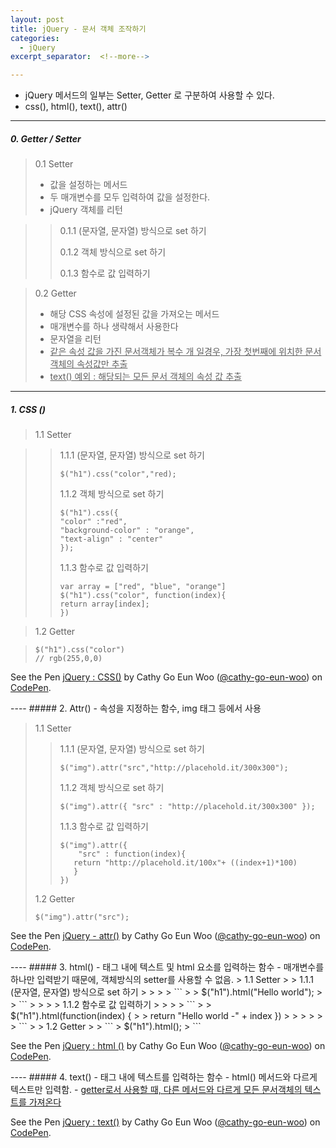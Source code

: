```yaml
---
layout: post
title: jQuery - 문서 객체 조작하기
categories:
  - jQuery
excerpt_separator:  <!--more-->

---
```


- jQuery 메서드의 일부는 Setter, Getter 로 구분하여 사용할 수 있다.
- css(), html(), text(), attr()

---

##### 0. Getter / Setter

> 0.1 Setter
>
> - 값을 설정하는 메서드
> - 두 매개변수를 모두 입력하여 값을 설정한다.
> - jQuery 객체를 리턴

> > 0.1.1 (문자열, 문자열) 방식으로 set 하기
> >
> > 0.1.2 객체 방식으로 set 하기
> >
> > 0.1.3 함수로 값 입력하기

> 0.2 Getter
>
> - 해당 CSS 속성에 설정된 값을 가져오는 메서드
> - 매개변수를 하나 생략해서 사용한다
> - 문자열을 리턴
> - <u>같은 속성 값을 가진 문서객체가 복수 개 일경우, 가장 첫번째에 위치한 문서 객체의 속성값만 추출
> - text() 예외 : 해당되는 모든 문서 객체의 속성 값 추출 </u>

---

##### 1. CSS ()

> 1.1 Setter

> > 1.1.1 (문자열, 문자열) 방식으로 set 하기
> >
> > ```
> > $("h1").css("color","red);
> > ```
> >
> > 1.1.2 객체 방식으로 set 하기
> >
> > ```
> > $("h1").css({
> > "color" :"red",
> > "background-color" : "orange",
> > "text-align" : "center"
> > });
> > ```
> >
> > 1.1.3 함수로 값 입력하기
> >
> > ```
> > var array = ["red", "blue", "orange"]
> > $("h1").css("color", function(index){
> > return array[index];
> > })
> > ```

> 1.2 Getter

> ```
> $("h1").css("color")
> // rgb(255,0,0)
> ```

<p data-height="265" data-theme-id="0" data-slug-hash="JBBwZw" data-default-tab="js,result" data-user="cathy-go-eun-woo" data-pen-title="jQuery : CSS()" class="codepen">See the Pen <a href="https://codepen.io/cathy-go-eun-woo/pen/JBBwZw/">jQuery : CSS()</a> by Cathy Go Eun Woo (<a href="https://codepen.io/cathy-go-eun-woo">@cathy-go-eun-woo</a>) on <a href="https://codepen.io">CodePen</a>.</p>
<script src="https://static.codepen.io/assets/embed/ei.js"> </script>
----
##### 2. Attr()  
- 속성을 지정하는 함수, img 태그 등에서 사용  

> 1.1 Setter
>
> > 1.1.1 (문자열, 문자열) 방식으로 set 하기
> >
> > ```
> > $("img").attr("src","http://placehold.it/300x300");
> > ```
> >
> > 1.1.2 객체 방식으로 set 하기
> >
> > ```
> > $("img").attr({ "src" : "http://placehold.it/300x300" });  
> > ```
> >
> > 1.1.3 함수로 값 입력하기
> >
> > ```
> > $("img").attr({
> > 	"src" : function(index){
> >    return "http://placehold.it/100x"+ ((index+1)*100)
> >    }
> > })
> > ```
>
> 1.2 Getter
>
> ```
> $("img").attr("src");
> ```

<p data-height="265" data-theme-id="0" data-slug-hash="NBBEvm" data-default-tab="js,result" data-user="cathy-go-eun-woo" data-pen-title="jQuery - attr()" class="codepen">See the Pen <a href="https://codepen.io/cathy-go-eun-woo/pen/NBBEvm/">jQuery - attr()</a> by Cathy Go Eun Woo (<a href="https://codepen.io/cathy-go-eun-woo">@cathy-go-eun-woo</a>) on <a href="https://codepen.io">CodePen</a>.</p>
<script src="https://static.codepen.io/assets/embed/ei.js"> </script>
----
##### 3. html()
- 태그 내에 텍스트 및 html 요소를 입력하는 함수
- 매개변수를 하나만 입력받기 때문에, 객체방식의 setter를 사용할 수 없음.
> 1.1 Setter  
> > 1.1.1 (문자열, 문자열) 방식으로 set 하기  
> >  
> > ```
> > $("h1").html("Hello world");
> > ```
> >
> > 1.1.2 함수로 값 입력하기  
> >
> > ```
> > $("h1").html(function(index) {
> > return "Hello world -" + index
})
> >
> >
> > ```
>
> 1.2 Getter  
>
> ```
> $("h1").html();
> ```

<p data-height="265" data-theme-id="0" data-slug-hash="RBBqmE" data-default-tab="js,result" data-user="cathy-go-eun-woo" data-pen-title="jQuery : html ()" class="codepen">See the Pen <a href="https://codepen.io/cathy-go-eun-woo/pen/RBBqmE/">jQuery : html ()</a> by Cathy Go Eun Woo (<a href="https://codepen.io/cathy-go-eun-woo">@cathy-go-eun-woo</a>) on <a href="https://codepen.io">CodePen</a>.</p>
<script src="https://static.codepen.io/assets/embed/ei.js"> </script>
----
##### 4. text()
- 태그 내에 텍스트를 입력하는 함수
- html() 메서드와 다르게 텍스트만 입력함.
- <u>getter로서 사용할 때, 다른 메서드와 다르게 모든 문서객체의 텍스트를 가져온다</u>

<p data-height="265" data-theme-id="0" data-slug-hash="MBBzdj" data-default-tab="result" data-user="cathy-go-eun-woo" data-pen-title="jQuery : text()" class="codepen">See the Pen <a href="https://codepen.io/cathy-go-eun-woo/pen/MBBzdj/">jQuery : text()</a> by Cathy Go Eun Woo (<a href="https://codepen.io/cathy-go-eun-woo">@cathy-go-eun-woo</a>) on <a href="https://codepen.io">CodePen</a>.</p>
<script src="https://static.codepen.io/assets/embed/ei.js"> </script>

